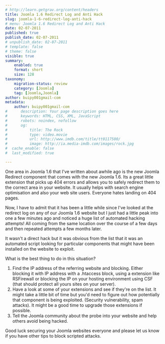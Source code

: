 ```yaml
---
# http://learn.getgrav.org/content/headers
title: Joomla 1.6 Redirect Log and Anti Hack
slug: joomla-1-6-redirect-log-anti-hack
# menu: Joomla 1.6 Redirect Log and Anti Hack
date: 02-07-2011
published: true
publish_date: 02-07-2011
# unpublish_date: 02-07-2011
# template: false
# theme: false
visible: true
summary:
    enabled: true
    format: short
    size: 128
taxonomy:
    migration-status: review
    category: [Joomla]
    tag: [Joomla,Joomla]
author: buipy001gmail-com
metadata:
    author: buipy001gmail-com
#      description: Your page description goes here
#      keywords: HTML, CSS, XML, JavaScript
#      robots: noindex, nofollow
#      og:
#          title: The Rock
#          type: video.movie
#          url: http://www.imdb.com/title/tt0117500/
#          image: http://ia.media-imdb.com/images/rock.jpg
#  cache_enable: false
#  last_modified: true

---
```


One area in Joomla 1.6 that I've written about awhile ago is the new Joomla Redirect component that comes with the new Joomla 1.6. Its a great little extension that picks up 404 errors and allows you to safely redirect them to the correct area in your website. It usually helps with search engine optimisation and also your web site users. Everyone hates landing on 404 pages.

Now, I have to admit that it has been a little while since I've looked at the redirect log on any of our Joomla 1.6 website but I just had a little peak into one a few minutes ago and noticed a huge list of automated hacking attempts! All coming from the same location over the course of a few days and then repeated attempts a few months later.

It wasn't a direct hack but it was obvious from the list that it was an automated script looking for particular components that might have been installed on the website to exploit.

What is the best thing to do in this situation?

1. Find the IP address of the referring website and blocking. Either blocking it with IP address with a .htaccess block, using a extension like RSFirewall or blocking the IP on your hosting environment using CSF (that should protect all yours sites on your server).
2. Have a look at some of your extensions and see if they're on the list. It might take a little bit of time but you'd need to figure out how potentially that component is being exploited. (Security vulnerability, spam attacks). It might be a good time to upgrade those extensions if possible.
3. Tell the Joomla community about the probe into your website and help others avoid being hacked.

Good luck securing your Joomla websites everyone and please let us know if you have other tips to block scripted attacks.